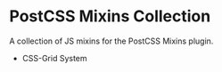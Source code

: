 # PostCSS Mixins Collection

 A collection of JS mixins for the PostCSS Mixins plugin.

- CSS-Grid System
